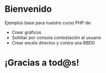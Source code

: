 # Bienvenido   

Ejemplos base para nuestro curso PHP de:  

* Crear gráficos
* Solititar por consola contestación al usuario
* Crear excels directos y contra una BBDD

# ¡Gracias a tod@s!